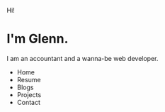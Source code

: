 <!DOCTYPE html>
<html>
  <meta charset="UTF-8">
  <meta name="description" contents="This is my first website.">
  <meta name="viewport" content="width=device-width, initial-scale=1.0" />
  <link rel="stylesheet" type="text/css" href="Index.css">
  <link rel="stylesheet" href="https://fonts.googleapis.com/css?family=Jost">
  <title>Glenn Claveria</title>
</head>
<body>
    <div><p class="hi">Hi!</p></div>
    <h1>I'm Glenn.</h1>
    <div><p class="description">I am an accountant and a wanna-be web developer.</p></div>
    <div class="nav">
      <ul>
        <li>Home</list>
        <li>Resume</list>
        <li>Blogs</list>
        <li>Projects</list>
        <li>Contact</list>
      </ul>
    </div>
</body>
	

